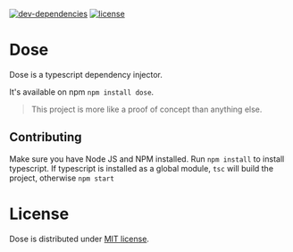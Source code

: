 [![dev-dependencies](https://img.shields.io/david/dev/coveo/styleguide.svg?style=flat-square)](https://github.com/GermainBergeron/dose/blob/master/package.json)
[![license](http://img.shields.io/badge/license-MIT-blue.svg?style=flat-square)](https://github.com/GermainBergeron/dose/blob/master/LICENSE)

# Dose
Dose is a typescript dependency injector. 

It's available on npm `npm install dose`.

>This project is more like a proof of concept than anything else.

## Contributing
Make sure you have Node JS and NPM installed.
Run `npm install` to install typescript.
If typescript is installed as a global module, `tsc` will build the project, otherwise `npm start`

# License
Dose is distributed under [MIT license](https://github.com/GermainBergeron/dose/blob/master/LICENSE).